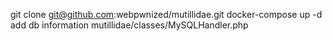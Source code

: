 git clone git@github.com:webpwnized/mutillidae.git
docker-compose up -d
 add db information 
 mutillidae/classes/MySQLHandler.php